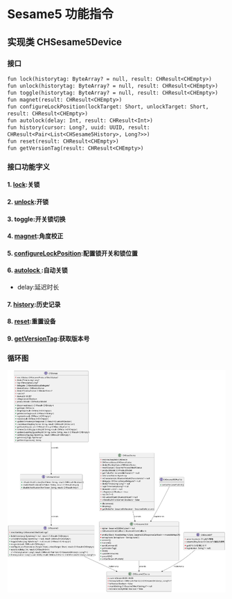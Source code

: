 # Sesame5 功能指令
## 实现类 CHSesame5Device 
### 接口
<!-- 
这是单行注释
- # var mechSetting: CHSesame5MechSettings?
-->
```agsl
fun lock(historytag: ByteArray? = null, result: CHResult<CHEmpty>)
fun unlock(historytag: ByteArray? = null, result: CHResult<CHEmpty>)
fun toggle(historytag: ByteArray? = null, result: CHResult<CHEmpty>)
fun magnet(result: CHResult<CHEmpty>)
fun configureLockPosition(lockTarget: Short, unlockTarget: Short, result: CHResult<CHEmpty>)
fun autolock(delay: Int, result: CHResult<Int>)
fun history(cursor: Long?, uuid: UUID, result: CHResult<Pair<List<CHSesame5History>, Long?>>)
fun reset(result: CHResult<CHEmpty>)
fun getVersionTag(result: CHResult<CHEmpty>)
```
### 接口功能字义
#### 1. [lock](lock.md):关锁 
#### 2. [unlock](unlock.md):开锁 
#### 3. toggle:开关锁切换
#### 4. [magnet](magnet.md):角度校正 
#### 5. [configureLockPosition](configureLockPosition.md):配置锁开关和锁位置 
#### 6. [ autolock ](autolock.md):自动关锁
- delay:延迟时长
#### 7. [history](history.md):历史记录
#### 8. [reset](reset.md):重置设备
#### 9. [getVersionTag](ssm5version.md):获取版本号

### 循环图
![CHSesame5Device](../class/CHSesame5Device.svg)





